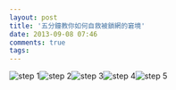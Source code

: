 ```yaml
---
layout: post
title: '五分鐘教你如何自救被鎖網的窘境'
date: 2013-09-08 07:46
comments: true
tags: 
---
```


![step 1](http://goo.gl/tJo6v4)![step 2](http://goo.gl/A9Q6GX)![step 3](http://goo.gl/GmXm3F)![step 4](http://goo.gl/R8eD3p)![step 5](http://goo.gl/76nbpC)